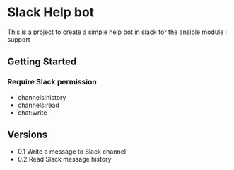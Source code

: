 # Slack Help bot

This is a project to create a simple help bot in slack for the ansible module i support

## Getting Started
### Require Slack permission
* channels:history 
* channels:read
* chat:write

## Versions
* 0.1 Write a message to Slack channel
* 0.2 Read Slack message history